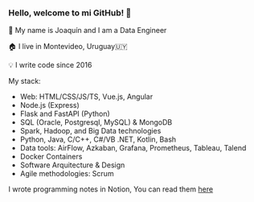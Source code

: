 ### Hello, welcome to mi GitHub! 🤘

📍 My name is Joaquín and I am a Data Engineer

🏠 I live in Montevideo, Uruguay🇺🇾

💡 I write code since 2016

My stack:

- Web: HTML/CSS/JS/TS, Vue.js, Angular
- Node.js (Express)
- Flask and FastAPI (Python)
- SQL (Oracle, Postgresql, MySQL) & MongoDB
- Spark, Hadoop, and Big Data technologies
- Python, Java, C/C++, C#/VB .NET, Kotlin, Bash
- Data tools: AirFlow, Azkaban, Grafana, Prometheus, Tableau, Talend
- Docker Containers
- Software Arquitecture & Design
- Agile methodologies: Scrum

I wrote programming notes in Notion, You can read them [here](https://mountainous-cello-d41.notion.site/Apuntes-de-Programaci-n-d24dfc550030474fa19e1589b54a400a)

